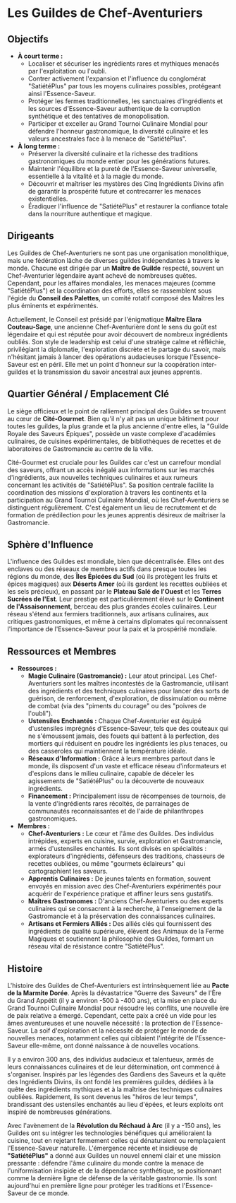 # Les Guildes de Chef-Aventuriers

## Objectifs

*   **À court terme :**
    *   Localiser et sécuriser les ingrédients rares et mythiques menacés par l'exploitation ou l'oubli.
    *   Contrer activement l'expansion et l'influence du conglomérat "SatiétéPlus" par tous les moyens culinaires possibles, protégeant ainsi l'Essence-Saveur.
    *   Protéger les fermes traditionnelles, les sanctuaires d'ingrédients et les sources d'Essence-Saveur authentique de la corruption synthétique et des tentatives de monopolisation.
    *   Participer et exceller au Grand Tournoi Culinaire Mondial pour défendre l'honneur gastronomique, la diversité culinaire et les valeurs ancestrales face à la menace de "SatiétéPlus".
*   **À long terme :**
    *   Préserver la diversité culinaire et la richesse des traditions gastronomiques du monde entier pour les générations futures.
    *   Maintenir l'équilibre et la pureté de l'Essence-Saveur universelle, essentielle à la vitalité et à la magie du monde.
    *   Découvrir et maîtriser les mystères des Cinq Ingrédients Divins afin de garantir la prospérité future et contrecarrer les menaces existentielles.
    *   Éradiquer l'influence de "SatiétéPlus" et restaurer la confiance totale dans la nourriture authentique et magique.

## Dirigeants

Les Guildes de Chef-Aventuriers ne sont pas une organisation monolithique, mais une fédération lâche de diverses guildes indépendantes à travers le monde. Chacune est dirigée par un **Maître de Guilde** respecté, souvent un Chef-Aventurier légendaire ayant achevé de nombreuses quêtes. Cependant, pour les affaires mondiales, les menaces majeures (comme "SatiétéPlus") et la coordination des efforts, elles se rassemblent sous l'égide du **Conseil des Palettes**, un comité rotatif composé des Maîtres les plus éminents et expérimentés.

Actuellement, le Conseil est présidé par l'énigmatique **Maître Elara Couteau-Sage**, une ancienne Chef-Aventurière dont le sens du goût est légendaire et qui est réputée pour avoir découvert de nombreux ingrédients oubliés. Son style de leadership est celui d'une stratège calme et réfléchie, privilégiant la diplomatie, l'exploration discrète et le partage du savoir, mais n'hésitant jamais à lancer des opérations audacieuses lorsque l'Essence-Saveur est en péril. Elle met un point d'honneur sur la coopération inter-guildes et la transmission du savoir ancestral aux jeunes apprentis.

## Quartier Général / Emplacement Clé

Le siège officieux et le point de ralliement principal des Guildes se trouvent au cœur de **Cité-Gourmet**. Bien qu'il n'y ait pas un unique bâtiment pour toutes les guildes, la plus grande et la plus ancienne d'entre elles, la "Guilde Royale des Saveurs Épiques", possède un vaste complexe d'académies culinaires, de cuisines expérimentales, de bibliothèques de recettes et de laboratoires de Gastromancie au centre de la ville.

Cité-Gourmet est cruciale pour les Guildes car c'est un carrefour mondial des saveurs, offrant un accès inégalé aux informations sur les marchés d'ingrédients, aux nouvelles techniques culinaires et aux rumeurs concernant les activités de "SatiétéPlus". Sa position centrale facilite la coordination des missions d'exploration à travers les continents et la participation au Grand Tournoi Culinaire Mondial, où les Chef-Aventuriers se distinguent régulièrement. C'est également un lieu de recrutement et de formation de prédilection pour les jeunes apprentis désireux de maîtriser la Gastromancie.

## Sphère d'Influence

L'influence des Guildes est mondiale, bien que décentralisée. Elles ont des enclaves ou des réseaux de membres actifs dans presque toutes les régions du monde, des **Îles Épicées du Sud** (où ils protègent les fruits et épices magiques) aux **Déserts Amer** (où ils gardent les recettes oubliées et les sels précieux), en passant par le **Plateau Salé de l'Ouest** et les **Terres Sucrées de l'Est**. Leur prestige est particulièrement élevé sur le **Continent de l'Assaisonnement**, berceau des plus grandes écoles culinaires. Leur réseau s'étend aux fermiers traditionnels, aux artisans culinaires, aux critiques gastronomiques, et même à certains diplomates qui reconnaissent l'importance de l'Essence-Saveur pour la paix et la prospérité mondiale.

## Ressources et Membres

*   **Ressources :**
    *   **Magie Culinaire (Gastromancie) :** Leur atout principal. Les Chef-Aventuriers sont les maîtres incontestés de la Gastromancie, utilisant des ingrédients et des techniques culinaires pour lancer des sorts de guérison, de renforcement, d'exploration, de dissimulation ou même de combat (via des "piments du courage" ou des "poivres de l'oubli").
    *   **Ustensiles Enchantés :** Chaque Chef-Aventurier est équipé d'ustensiles imprégnés d'Essence-Saveur, tels que des couteaux qui ne s'émoussent jamais, des fouets qui battent à la perfection, des mortiers qui réduisent en poudre les ingrédients les plus tenaces, ou des casseroles qui maintiennent la température idéale.
    *   **Réseaux d'Information :** Grâce à leurs membres partout dans le monde, ils disposent d'un vaste et efficace réseau d'informateurs et d'espions dans le milieu culinaire, capable de déceler les agissements de "SatiétéPlus" ou la découverte de nouveaux ingrédients.
    *   **Financement :** Principalement issu de récompenses de tournois, de la vente d'ingrédients rares récoltés, de parrainages de communautés reconnaissantes et de l'aide de philanthropes gastronomiques.
*   **Membres :**
    *   **Chef-Aventuriers :** Le cœur et l'âme des Guildes. Des individus intrépides, experts en cuisine, survie, exploration et Gastromancie, armés d'ustensiles enchantés. Ils sont divisés en spécialités : explorateurs d'ingrédients, défenseurs des traditions, chasseurs de recettes oubliées, ou même "gourmets éclaireurs" qui cartographient les saveurs.
    *   **Apprentis Culinaires :** De jeunes talents en formation, souvent envoyés en mission avec des Chef-Aventuriers expérimentés pour acquérir de l'expérience pratique et affiner leurs sens gustatifs.
    *   **Maîtres Gastronomes :** D'anciens Chef-Aventuriers ou des experts culinaires qui se consacrent à la recherche, à l'enseignement de la Gastromancie et à la préservation des connaissances culinaires.
    *   **Artisans et Fermiers Alliés :** Des alliés clés qui fournissent des ingrédients de qualité supérieure, élèvent des Animaux de la Ferme Magiques et soutiennent la philosophie des Guildes, formant un réseau vital de résistance contre "SatiétéPlus".

## Histoire

L'histoire des Guildes de Chef-Aventuriers est intrinsèquement liée au **Pacte de la Marmite Dorée**. Après la dévastatrice "Guerre des Saveurs" de l'Ère du Grand Appétit (il y a environ -500 à -400 ans), et la mise en place du Grand Tournoi Culinaire Mondial pour résoudre les conflits, une nouvelle ère de paix relative a émergé. Cependant, cette paix a créé un vide pour les âmes aventureuses et une nouvelle nécessité : la protection de l'Essence-Saveur. La soif d'exploration et la nécessité de protéger le monde de nouvelles menaces, notamment celles qui ciblaient l'intégrité de l'Essence-Saveur elle-même, ont donné naissance à de nouvelles vocations.

Il y a environ 300 ans, des individus audacieux et talentueux, armés de leurs connaissances culinaires et de leur détermination, ont commencé à s'organiser. Inspirés par les légendes des Gardiens des Saveurs et la quête des Ingrédients Divins, ils ont fondé les premières guildes, dédiées à la quête des ingrédients mythiques et à la maîtrise des techniques culinaires oubliées. Rapidement, ils sont devenus les "héros de leur temps", brandissant des ustensiles enchantés au lieu d'épées, et leurs exploits ont inspiré de nombreuses générations.

Avec l'avènement de la **Révolution du Réchaud à Arc** (il y a -150 ans), les Guildes ont su intégrer les technologies bénéfiques qui amélioraient la cuisine, tout en rejetant fermement celles qui dénaturaient ou remplaçaient l'Essence-Saveur naturelle. L'émergence récente et insidieuse de **"SatiétéPlus"** a donné aux Guildes un nouvel ennemi clair et une mission pressante : défendre l'âme culinaire du monde contre la menace de l'uniformisation insipide et de la dépendance synthétique, se positionnant comme la dernière ligne de défense de la véritable gastronomie. Ils sont aujourd'hui en première ligne pour protéger les traditions et l'Essence-Saveur de ce monde.